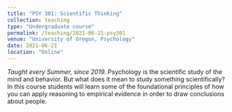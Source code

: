 ```yaml
---
title: "PSY 301: Scientific Thinking"
collection: teaching
type: "Undergraduate course"
permalink: /teaching/2021-06-21-psy301
venue: "University of Oregon, Psychology"
date: 2021-06-21
location: "Online"
---
```


<i>Taught every Summer, since 2019.</i> 
Psychology is the scientific study of the mind and behavior. But what does it mean to study something scientifically? In this course students will learn some of the foundational principles of how you can apply reasoning to empirical evidence in order to draw conclusions about people. 



